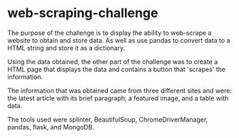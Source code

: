 # web-scraping-challenge

The purpose of the challenge is to display the ability to web-scrape a website to obtain and store data. As well as use pandas to convert data to a HTML string and store it as a dictionary.

Using the data obtained, the other part of the challenge was to create a HTML page that displays the data and contains a button that 'scrapes' the information.

The information that was obtained came from three different sites and were: the latest article with its brief paragraph, a featured image, and a table with data. 

The tools used were splinter, BeautifulSoup, ChromeDriverManager, pandas, flask, and MongoDB.
